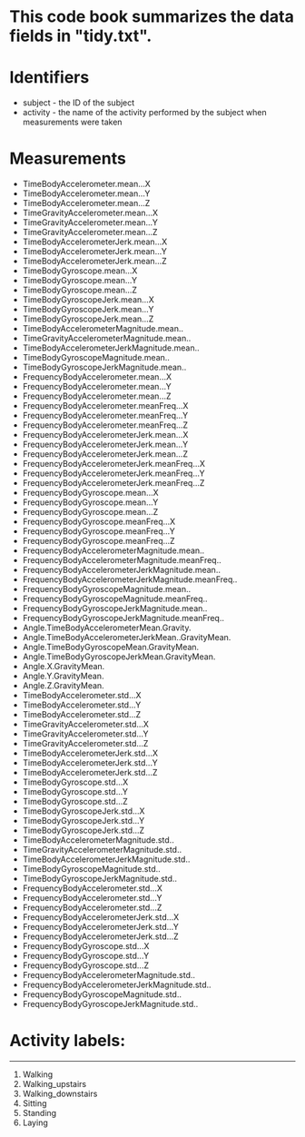 # This code book summarizes the data fields in "tidy.txt".
 
# Identifiers
* subject - the ID of the subject
* activity - the name of the activity performed by the subject when measurements were taken

# Measurements
* TimeBodyAccelerometer.mean...X
* TimeBodyAccelerometer.mean...Y
* TimeBodyAccelerometer.mean...Z
* TimeGravityAccelerometer.mean...X
* TimeGravityAccelerometer.mean...Y
* TimeGravityAccelerometer.mean...Z
* TimeBodyAccelerometerJerk.mean...X
* TimeBodyAccelerometerJerk.mean...Y
* TimeBodyAccelerometerJerk.mean...Z
* TimeBodyGyroscope.mean...X
* TimeBodyGyroscope.mean...Y
* TimeBodyGyroscope.mean...Z
* TimeBodyGyroscopeJerk.mean...X
* TimeBodyGyroscopeJerk.mean...Y
* TimeBodyGyroscopeJerk.mean...Z
* TimeBodyAccelerometerMagnitude.mean..
* TimeGravityAccelerometerMagnitude.mean..
* TimeBodyAccelerometerJerkMagnitude.mean..
* TimeBodyGyroscopeMagnitude.mean..
* TimeBodyGyroscopeJerkMagnitude.mean..
* FrequencyBodyAccelerometer.mean...X
* FrequencyBodyAccelerometer.mean...Y
* FrequencyBodyAccelerometer.mean...Z
* FrequencyBodyAccelerometer.meanFreq...X
* FrequencyBodyAccelerometer.meanFreq...Y
* FrequencyBodyAccelerometer.meanFreq...Z
* FrequencyBodyAccelerometerJerk.mean...X
* FrequencyBodyAccelerometerJerk.mean...Y
* FrequencyBodyAccelerometerJerk.mean...Z
* FrequencyBodyAccelerometerJerk.meanFreq...X
* FrequencyBodyAccelerometerJerk.meanFreq...Y
* FrequencyBodyAccelerometerJerk.meanFreq...Z
* FrequencyBodyGyroscope.mean...X
* FrequencyBodyGyroscope.mean...Y
* FrequencyBodyGyroscope.mean...Z
* FrequencyBodyGyroscope.meanFreq...X
* FrequencyBodyGyroscope.meanFreq...Y
* FrequencyBodyGyroscope.meanFreq...Z
* FrequencyBodyAccelerometerMagnitude.mean..
* FrequencyBodyAccelerometerMagnitude.meanFreq..
* FrequencyBodyAccelerometerJerkMagnitude.mean..
* FrequencyBodyAccelerometerJerkMagnitude.meanFreq..
* FrequencyBodyGyroscopeMagnitude.mean..
* FrequencyBodyGyroscopeMagnitude.meanFreq..
* FrequencyBodyGyroscopeJerkMagnitude.mean..
* FrequencyBodyGyroscopeJerkMagnitude.meanFreq..
* Angle.TimeBodyAccelerometerMean.Gravity.
* Angle.TimeBodyAccelerometerJerkMean..GravityMean.
* Angle.TimeBodyGyroscopeMean.GravityMean.
* Angle.TimeBodyGyroscopeJerkMean.GravityMean.
* Angle.X.GravityMean.
* Angle.Y.GravityMean.
* Angle.Z.GravityMean.
* TimeBodyAccelerometer.std...X
* TimeBodyAccelerometer.std...Y
* TimeBodyAccelerometer.std...Z
* TimeGravityAccelerometer.std...X
* TimeGravityAccelerometer.std...Y
* TimeGravityAccelerometer.std...Z
* TimeBodyAccelerometerJerk.std...X
* TimeBodyAccelerometerJerk.std...Y
* TimeBodyAccelerometerJerk.std...Z
* TimeBodyGyroscope.std...X
* TimeBodyGyroscope.std...Y
* TimeBodyGyroscope.std...Z
* TimeBodyGyroscopeJerk.std...X
* TimeBodyGyroscopeJerk.std...Y
* TimeBodyGyroscopeJerk.std...Z
* TimeBodyAccelerometerMagnitude.std..
* TimeGravityAccelerometerMagnitude.std..
* TimeBodyAccelerometerJerkMagnitude.std..
* TimeBodyGyroscopeMagnitude.std..
* TimeBodyGyroscopeJerkMagnitude.std..
* FrequencyBodyAccelerometer.std...X
* FrequencyBodyAccelerometer.std...Y
* FrequencyBodyAccelerometer.std...Z
* FrequencyBodyAccelerometerJerk.std...X
* FrequencyBodyAccelerometerJerk.std...Y
* FrequencyBodyAccelerometerJerk.std...Z
* FrequencyBodyGyroscope.std...X
* FrequencyBodyGyroscope.std...Y
* FrequencyBodyGyroscope.std...Z
* FrequencyBodyAccelerometerMagnitude.std..
* FrequencyBodyAccelerometerJerkMagnitude.std..
* FrequencyBodyGyroscopeMagnitude.std..
* FrequencyBodyGyroscopeJerkMagnitude.std..


# Activity labels:
------------------------
1. Walking
2. Walking_upstairs
3. Walking_downstairs
4. Sitting
5. Standing
6. Laying

